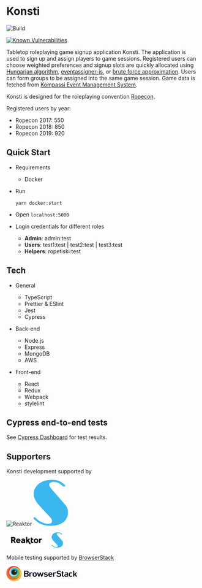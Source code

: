 # Konsti

![Build](https://github.com/ropekonsti/konsti/workflows/Node%20CI/badge.svg)

[![Known Vulnerabilities](https://snyk.io/test/github/ropekonsti/konsti/badge.svg)](https://snyk.io/test/github/ropekonsti/konsti)

Tabletop roleplaying game signup application Konsti. The application is used to sign up and assign players to game sessions. Registered users can choose weighted preferences and signup slots are quickly allocated using [Hungarian algorithm](https://en.wikipedia.org/wiki/Hungarian_algorithm), [eventassigner-js](https://github.com/Altesmi/eventassigner-js), or [brute force approximation](https://github.com/Altesmi/eventassigner-random). Users can form groups to be assigned into the same game session. Game data is fetched from [Kompassi Event Management System](https://kompassi.eu/).

Konsti is designed for the roleplaying convention [Ropecon](https://ropecon.fi).

Registered users by year:

- Ropecon 2017: 550
- Ropecon 2018: 850
- Ropecon 2019: 920

## Quick Start

- Requirements

  - Docker

- Run

  ```
  yarn docker:start
  ```

- Open `localhost:5000`

- Login credentials for different roles

  - **Admin**: admin:test
  - **Users**: test1:test | test2:test | test3:test
  - **Helpers**: ropetiski:test

## Tech

- General

  - TypeScript
  - Prettier & ESlint
  - Jest
  - Cypress

- Back-end
  - Node.js
  - Express
  - MongoDB
  - AWS
- Front-end
  - React
  - Redux
  - Webpack
  - stylelint

## Cypress end-to-end tests

See [Cypress Dashboard](https://dashboard.cypress.io/projects/btftv2) for test results.

## Supporters

Konsti development supported by

![Reaktor](ihttps://github.com/Archinowsk/archinowsk.github.io/blob/master/assets/reaktor-logo.png) ![Sovellin](https://github.com/Archinowsk/archinowsk.github.io/blob/master/assets/sovellin-logo.svg)

<a href="https://www.reaktor.com/" style="margin-right: 10px"><img src="https://github.com/Archinowsk/archinowsk.github.io/blob/master/assets/reaktor-logo.png" height="40"></a>
<a href="https://www.sovellin.com/"><img src="https://github.com/Archinowsk/archinowsk.github.io/blob/master/assets/sovellin-logo.svg" height="40"></a>

Mobile testing supported by <a href="https://www.browserstack.com/">BrowserStack</a>

<a href="https://www.browserstack.com/"><img src="https://github.com/Archinowsk/archinowsk.github.io/blob/master/assets/browserstack-logo.svg" height="40"></a>
